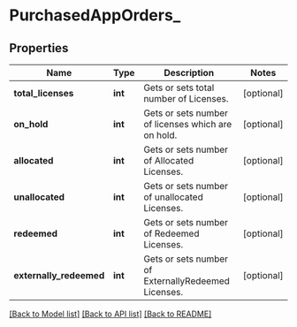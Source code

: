# PurchasedAppOrders_

## Properties
Name | Type | Description | Notes
------------ | ------------- | ------------- | -------------
**total_licenses** | **int** | Gets or sets total number of Licenses. | [optional] 
**on_hold** | **int** | Gets or sets number of licenses which are on hold. | [optional] 
**allocated** | **int** | Gets or sets number of Allocated Licenses. | [optional] 
**unallocated** | **int** | Gets or sets number of unallocated Licenses. | [optional] 
**redeemed** | **int** | Gets or sets number of Redeemed Licenses. | [optional] 
**externally_redeemed** | **int** | Gets or sets number of ExternallyRedeemed Licenses. | [optional] 

[[Back to Model list]](../README.md#documentation-for-models) [[Back to API list]](../README.md#documentation-for-api-endpoints) [[Back to README]](../README.md)


